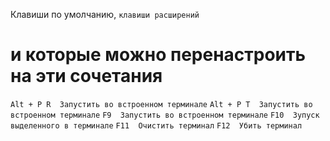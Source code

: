 Клавиши по умолчанию, `клавиши расширений`
# и которые можно перенастроить на эти сочетания

`Alt + P R  Запустить во встроенном терминале`
`Alt + P T  Запустить во встроенном терминале`
`F9  Запустить во встроенном терминале`
`F10  Зупуск выделенного в терминале`
`F11  Очистить терминал`
`F12  Убить терминал`
